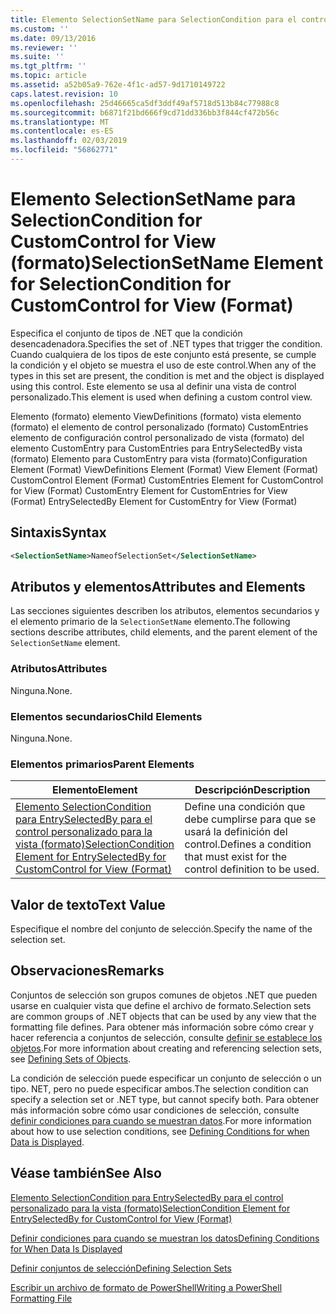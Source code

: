 ```yaml
---
title: Elemento SelectionSetName para SelectionCondition para el control personalizado para la vista (formato) | Microsoft Docs
ms.custom: ''
ms.date: 09/13/2016
ms.reviewer: ''
ms.suite: ''
ms.tgt_pltfrm: ''
ms.topic: article
ms.assetid: a52b05a9-762e-4f1c-ad57-9d1710149722
caps.latest.revision: 10
ms.openlocfilehash: 25d46665ca5df3ddf49af5718d513b84c77988c8
ms.sourcegitcommit: b6871f21bd666f9cd71dd336bb3f844cf472b56c
ms.translationtype: MT
ms.contentlocale: es-ES
ms.lasthandoff: 02/03/2019
ms.locfileid: "56862771"
---
```

# <a name="selectionsetname-element-for-selectioncondition-for-customcontrol-for-view-format"></a><span data-ttu-id="e1700-102">Elemento SelectionSetName para SelectionCondition for CustomControl for View (formato)</span><span class="sxs-lookup"><span data-stu-id="e1700-102">SelectionSetName Element for SelectionCondition for CustomControl for View (Format)</span></span>

<span data-ttu-id="e1700-103">Especifica el conjunto de tipos de .NET que la condición desencadenadora.</span><span class="sxs-lookup"><span data-stu-id="e1700-103">Specifies the set of .NET types that trigger the condition.</span></span> <span data-ttu-id="e1700-104">Cuando cualquiera de los tipos de este conjunto está presente, se cumple la condición y el objeto se muestra el uso de este control.</span><span class="sxs-lookup"><span data-stu-id="e1700-104">When any of the types in this set are present, the condition is met and the object is displayed using this control.</span></span> <span data-ttu-id="e1700-105">Este elemento se usa al definir una vista de control personalizado.</span><span class="sxs-lookup"><span data-stu-id="e1700-105">This element is used when defining a custom control view.</span></span>

<span data-ttu-id="e1700-106">Elemento (formato) elemento ViewDefinitions (formato) vista elemento (formato) el elemento de control personalizado (formato) CustomEntries elemento de configuración control personalizado de vista (formato) del elemento CustomEntry para CustomEntries para EntrySelectedBy vista (formato) Elemento para CustomEntry para vista (formato)</span><span class="sxs-lookup"><span data-stu-id="e1700-106">Configuration Element (Format) ViewDefinitions Element (Format) View Element (Format) CustomControl Element (Format) CustomEntries Element for CustomControl for View (Format) CustomEntry Element for CustomEntries for View (Format) EntrySelectedBy Element for CustomEntry for View (Format)</span></span>

## <a name="syntax"></a><span data-ttu-id="e1700-107">Sintaxis</span><span class="sxs-lookup"><span data-stu-id="e1700-107">Syntax</span></span>

```xml
<SelectionSetName>NameofSelectionSet</SelectionSetName>
```

## <a name="attributes-and-elements"></a><span data-ttu-id="e1700-108">Atributos y elementos</span><span class="sxs-lookup"><span data-stu-id="e1700-108">Attributes and Elements</span></span>

<span data-ttu-id="e1700-109">Las secciones siguientes describen los atributos, elementos secundarios y el elemento primario de la `SelectionSetName` elemento.</span><span class="sxs-lookup"><span data-stu-id="e1700-109">The following sections describe attributes, child elements, and the parent element of the `SelectionSetName` element.</span></span>

### <a name="attributes"></a><span data-ttu-id="e1700-110">Atributos</span><span class="sxs-lookup"><span data-stu-id="e1700-110">Attributes</span></span>

<span data-ttu-id="e1700-111">Ninguna.</span><span class="sxs-lookup"><span data-stu-id="e1700-111">None.</span></span>

### <a name="child-elements"></a><span data-ttu-id="e1700-112">Elementos secundarios</span><span class="sxs-lookup"><span data-stu-id="e1700-112">Child Elements</span></span>

<span data-ttu-id="e1700-113">Ninguna.</span><span class="sxs-lookup"><span data-stu-id="e1700-113">None.</span></span>

### <a name="parent-elements"></a><span data-ttu-id="e1700-114">Elementos primarios</span><span class="sxs-lookup"><span data-stu-id="e1700-114">Parent Elements</span></span>

|<span data-ttu-id="e1700-115">Elemento</span><span class="sxs-lookup"><span data-stu-id="e1700-115">Element</span></span>|<span data-ttu-id="e1700-116">Descripción</span><span class="sxs-lookup"><span data-stu-id="e1700-116">Description</span></span>|
|-------------|-----------------|
|[<span data-ttu-id="e1700-117">Elemento SelectionCondition para EntrySelectedBy para el control personalizado para la vista (formato)</span><span class="sxs-lookup"><span data-stu-id="e1700-117">SelectionCondition Element for EntrySelectedBy for CustomControl for View (Format)</span></span>](./selectioncondition-element-for-entryselectedby-for-customcontrol-format.md)|<span data-ttu-id="e1700-118">Define una condición que debe cumplirse para que se usará la definición del control.</span><span class="sxs-lookup"><span data-stu-id="e1700-118">Defines a condition that must exist for the control definition to be used.</span></span>|

## <a name="text-value"></a><span data-ttu-id="e1700-119">Valor de texto</span><span class="sxs-lookup"><span data-stu-id="e1700-119">Text Value</span></span>

<span data-ttu-id="e1700-120">Especifique el nombre del conjunto de selección.</span><span class="sxs-lookup"><span data-stu-id="e1700-120">Specify the name of the selection set.</span></span>

## <a name="remarks"></a><span data-ttu-id="e1700-121">Observaciones</span><span class="sxs-lookup"><span data-stu-id="e1700-121">Remarks</span></span>

<span data-ttu-id="e1700-122">Conjuntos de selección son grupos comunes de objetos .NET que pueden usarse en cualquier vista que define el archivo de formato.</span><span class="sxs-lookup"><span data-stu-id="e1700-122">Selection sets are common groups of .NET objects that can be used by any view that the formatting file defines.</span></span> <span data-ttu-id="e1700-123">Para obtener más información sobre cómo crear y hacer referencia a conjuntos de selección, consulte [definir se establece los objetos](./defining-selection-sets.md).</span><span class="sxs-lookup"><span data-stu-id="e1700-123">For more information about creating and referencing selection sets, see [Defining Sets of Objects](./defining-selection-sets.md).</span></span>

<span data-ttu-id="e1700-124">La condición de selección puede especificar un conjunto de selección o un tipo. NET, pero no puede especificar ambos.</span><span class="sxs-lookup"><span data-stu-id="e1700-124">The selection condition can specify a selection set or .NET type, but cannot specify both.</span></span> <span data-ttu-id="e1700-125">Para obtener más información sobre cómo usar condiciones de selección, consulte [definir condiciones para cuando se muestran datos](./defining-conditions-for-displaying-data.md).</span><span class="sxs-lookup"><span data-stu-id="e1700-125">For more information about how to use selection conditions, see [Defining Conditions for when Data is Displayed](./defining-conditions-for-displaying-data.md).</span></span>

## <a name="see-also"></a><span data-ttu-id="e1700-126">Véase también</span><span class="sxs-lookup"><span data-stu-id="e1700-126">See Also</span></span>

[<span data-ttu-id="e1700-127">Elemento SelectionCondition para EntrySelectedBy para el control personalizado para la vista (formato)</span><span class="sxs-lookup"><span data-stu-id="e1700-127">SelectionCondition Element for EntrySelectedBy for CustomControl for View (Format)</span></span>](./selectioncondition-element-for-entryselectedby-for-customcontrol-format.md)

[<span data-ttu-id="e1700-128">Definir condiciones para cuando se muestran los datos</span><span class="sxs-lookup"><span data-stu-id="e1700-128">Defining Conditions for When Data Is Displayed</span></span>](./defining-conditions-for-displaying-data.md)

[<span data-ttu-id="e1700-129">Definir conjuntos de selección</span><span class="sxs-lookup"><span data-stu-id="e1700-129">Defining Selection Sets</span></span>](./defining-selection-sets.md)

[<span data-ttu-id="e1700-130">Escribir un archivo de formato de PowerShell</span><span class="sxs-lookup"><span data-stu-id="e1700-130">Writing a PowerShell Formatting File</span></span>](./writing-a-powershell-formatting-file.md)
